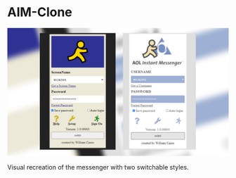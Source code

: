 # AIM-Clone

![Image of my AIM Clone](./imgs/aimclone.jpg)

Visual recreation of the messenger with two switchable styles.
